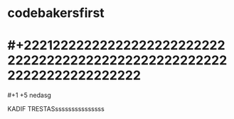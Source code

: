 # codebakersfirst

#+22212222222222222222222222222222222222222222222222222222222222222222222
=======
#+1 +5
nedasg

KADIF TRESTASsssssssssssssss